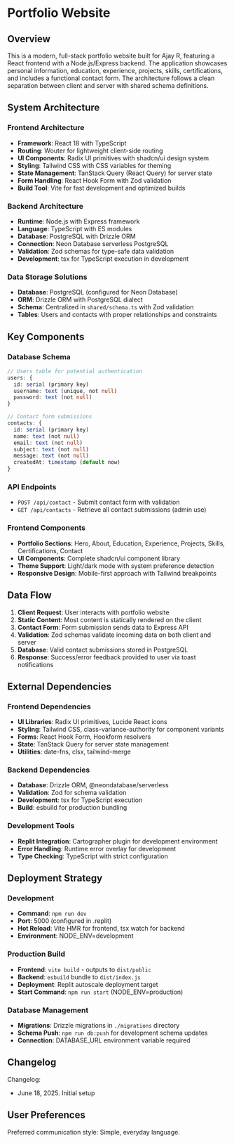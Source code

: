 # Portfolio Website

## Overview

This is a modern, full-stack portfolio website built for Ajay R, featuring a React frontend with a Node.js/Express backend. The application showcases personal information, education, experience, projects, skills, certifications, and includes a functional contact form. The architecture follows a clean separation between client and server with shared schema definitions.

## System Architecture

### Frontend Architecture
- **Framework**: React 18 with TypeScript
- **Routing**: Wouter for lightweight client-side routing
- **UI Components**: Radix UI primitives with shadcn/ui design system
- **Styling**: Tailwind CSS with CSS variables for theming
- **State Management**: TanStack Query (React Query) for server state
- **Form Handling**: React Hook Form with Zod validation
- **Build Tool**: Vite for fast development and optimized builds

### Backend Architecture
- **Runtime**: Node.js with Express framework
- **Language**: TypeScript with ES modules
- **Database**: PostgreSQL with Drizzle ORM
- **Connection**: Neon Database serverless PostgreSQL
- **Validation**: Zod schemas for type-safe data validation
- **Development**: tsx for TypeScript execution in development

### Data Storage Solutions
- **Database**: PostgreSQL (configured for Neon Database)
- **ORM**: Drizzle ORM with PostgreSQL dialect
- **Schema**: Centralized in `shared/schema.ts` with Zod validation
- **Tables**: Users and contacts with proper relationships and constraints

## Key Components

### Database Schema
```typescript
// Users table for potential authentication
users: {
  id: serial (primary key)
  username: text (unique, not null)
  password: text (not null)
}

// Contact form submissions
contacts: {
  id: serial (primary key)
  name: text (not null)
  email: text (not null)
  subject: text (not null)
  message: text (not null)
  createdAt: timestamp (default now)
}
```

### API Endpoints
- `POST /api/contact` - Submit contact form with validation
- `GET /api/contacts` - Retrieve all contact submissions (admin use)

### Frontend Components
- **Portfolio Sections**: Hero, About, Education, Experience, Projects, Skills, Certifications, Contact
- **UI Components**: Complete shadcn/ui component library
- **Theme Support**: Light/dark mode with system preference detection
- **Responsive Design**: Mobile-first approach with Tailwind breakpoints

## Data Flow

1. **Client Request**: User interacts with portfolio website
2. **Static Content**: Most content is statically rendered on the client
3. **Contact Form**: Form submission sends data to Express API
4. **Validation**: Zod schemas validate incoming data on both client and server
5. **Database**: Valid contact submissions stored in PostgreSQL
6. **Response**: Success/error feedback provided to user via toast notifications

## External Dependencies

### Frontend Dependencies
- **UI Libraries**: Radix UI primitives, Lucide React icons
- **Styling**: Tailwind CSS, class-variance-authority for component variants
- **Forms**: React Hook Form, Hookform resolvers
- **State**: TanStack Query for server state management
- **Utilities**: date-fns, clsx, tailwind-merge

### Backend Dependencies
- **Database**: Drizzle ORM, @neondatabase/serverless
- **Validation**: Zod for schema validation
- **Development**: tsx for TypeScript execution
- **Build**: esbuild for production bundling

### Development Tools
- **Replit Integration**: Cartographer plugin for development environment
- **Error Handling**: Runtime error overlay for development
- **Type Checking**: TypeScript with strict configuration

## Deployment Strategy

### Development
- **Command**: `npm run dev`
- **Port**: 5000 (configured in .replit)
- **Hot Reload**: Vite HMR for frontend, tsx watch for backend
- **Environment**: NODE_ENV=development

### Production Build
- **Frontend**: `vite build` - outputs to `dist/public`
- **Backend**: `esbuild` bundle to `dist/index.js`
- **Deployment**: Replit autoscale deployment target
- **Start Command**: `npm run start` (NODE_ENV=production)

### Database Management
- **Migrations**: Drizzle migrations in `./migrations` directory
- **Schema Push**: `npm run db:push` for development schema updates
- **Connection**: DATABASE_URL environment variable required

## Changelog

Changelog:
- June 18, 2025. Initial setup

## User Preferences

Preferred communication style: Simple, everyday language.